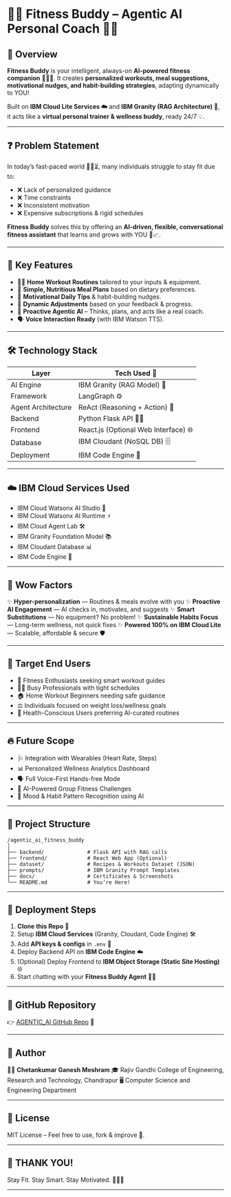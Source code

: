 

# 🏋️‍♀️ Fitness Buddy – Agentic AI Personal Coach 🤖✨

## 📝 Overview

**Fitness Buddy** is your intelligent, always-on **AI-powered fitness companion** 🏃‍♂️🍎. It creates **personalized workouts, meal suggestions, motivational nudges, and habit-building strategies**, adapting dynamically to YOU!

Built on **IBM Cloud Lite Services ☁️** and **IBM Granity (RAG Architecture) 🧠**, it acts like a **virtual personal trainer & wellness buddy**, ready 24/7 💡.

---

## ❓ Problem Statement

In today’s fast-paced world 🏃‍♀️⏳, many individuals struggle to stay fit due to:

* ❌ Lack of personalized guidance
* ❌ Time constraints
* ❌ Inconsistent motivation
* ❌ Expensive subscriptions & rigid schedules

**Fitness Buddy** solves this by offering an **AI-driven, flexible, conversational fitness assistant** that learns and grows with YOU 💬📈.

---

## 🌟 Key Features

* 🏋️‍♀️ **Home Workout Routines** tailored to your inputs & equipment.
* 🥗 **Simple, Nutritious Meal Plans** based on dietary preferences.
* 💬 **Motivational Daily Tips** & habit-building nudges.
* 🔄 **Dynamic Adjustments** based on your feedback & progress.
* 🤖 **Proactive Agentic AI** – Thinks, plans, and acts like a real coach.
* 🗣️ **Voice Interaction Ready** (with IBM Watson TTS).

---

## 🛠️ Technology Stack

| Layer              | Tech Used 🚀                         |
| ------------------ | ------------------------------------ |
| AI Engine          | IBM Granity (RAG Model) 🧠           |
| Framework          | LangGraph ⚙️                         |
| Agent Architecture | ReAct (Reasoning + Action) 🔄        |
| Backend            | Python Flask API 🐍🌐                |
| Frontend           | React.js (Optional Web Interface) 🌐 |
| Database           | IBM Cloudant (NoSQL DB) 🗄️          |
| Deployment         | IBM Code Engine 🚢                   |

---

## ☁️ IBM Cloud Services Used

* IBM Cloud Watsonx AI Studio 🧪
* IBM Cloud Watsonx AI Runtime ⚡
* IBM Cloud Agent Lab 🛠️
* IBM Granity Foundation Model 📚
* IBM Cloudant Database 📊
* IBM Code Engine 🚀

---

## 🌈 Wow Factors

✨ **Hyper-personalization** — Routines & meals evolve with you
✨ **Proactive AI Engagement** — AI checks in, motivates, and suggests
✨ **Smart Substitutions** — No equipment? No problem!
✨ **Sustainable Habits Focus** — Long-term wellness, not quick fixes
✨ **Powered 100% on IBM Cloud Lite** — Scalable, affordable & secure 🛡️

---

## 🎯 Target End Users

* 💪 Fitness Enthusiasts seeking smart workout guides
* 👩‍💻 Busy Professionals with tight schedules
* 🏠 Home Workout Beginners needing safe guidance
* ⚖️ Individuals focused on weight loss/wellness goals
* 🧠 Health-Conscious Users preferring AI-curated routines

---

## 🔥 Future Scope

* 🩺 Integration with Wearables (Heart Rate, Steps)
* 📊 Personalized Wellness Analytics Dashboard
* 🗣️ Full Voice-First Hands-free Mode
* 👥 AI-Powered Group Fitness Challenges
* 📅 Mood & Habit Pattern Recognition using AI

---

## 📂 Project Structure

```
/agentic_ai_fitness_buddy
│
├── backend/              # Flask API with RAG calls
├── frontend/             # React Web App (Optional)
├── dataset/              # Recipes & Workouts Dataset (JSON)
├── prompts/              # IBM Granity Prompt Templates
├── docs/                 # Certificates & Screenshots
└── README.md             # You’re Here!
```

---

## 🚀 Deployment Steps

1. **Clone this Repo** 🔽
2. Setup **IBM Cloud Services** (Granity, Cloudant, Code Engine) 🛠️
3. Add **API keys & configs** in `.env` 🔐
4. Deploy Backend API on **IBM Code Engine** ☁️
5. (Optional) Deploy Frontend to **IBM Object Storage (Static Site Hosting)** 🌐
6. Start chatting with your **Fitness Buddy Agent** 🤝🤖

---


## 🔗 GitHub Repository

👉 [AGENTIC\_AI GitHub Repo](https://github.com/Chetan29-30/AGENTIC_AI) 🚀

---


## 👤 Author

👨‍💻 **Chetankumar Ganesh Meshram**
🎓 Rajiv Gandhi College of Engineering, Research and Technology, Chandrapur
🖥️ Computer Science and Engineering Department

---

## 📄 License

MIT License – Feel free to use, fork & improve 🚀.

---

## 🙏 THANK YOU!

Stay Fit. Stay Smart. Stay Motivated. 💪🤖✨

---

